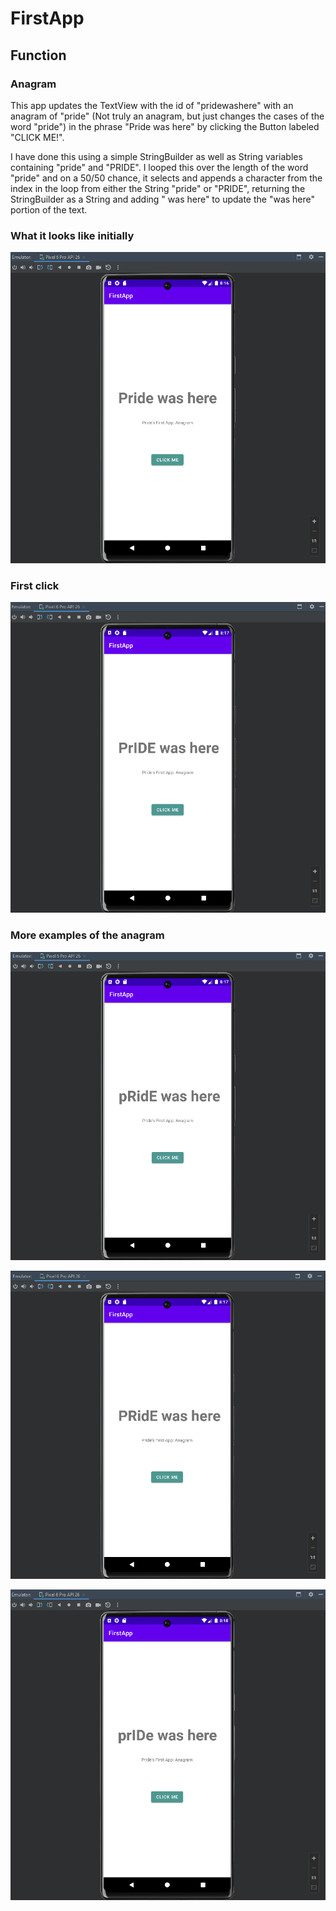 # FirstApp

## Function

### Anagram

This app updates the TextView with the id of "pridewashere" with an anagram
of "pride" (Not truly an anagram, but just changes the cases of the word "pride")
in the phrase "Pride was here" by clicking the Button labeled "CLICK ME!".

I have done this using a simple StringBuilder as well as String variables containing "pride" and "PRIDE".
I looped this over the length of the word "pride" and on a 50/50 chance, it selects and appends 
a character from the index in the loop from either the String "pride" or "PRIDE", returning the
StringBuilder as a String and adding " was here" to update the "was here" portion of the text.

### What it looks like initially

![firstapp1](https://raw.githubusercontent.com/PrideInt/CS374/master/firstapp/readme/firstapp1.png)

### First click

![firstapp1](https://raw.githubusercontent.com/PrideInt/CS374/master/firstapp/readme/firstapp2.png)

### More examples of the anagram

![firstapp1](https://raw.githubusercontent.com/PrideInt/CS374/master/firstapp/readme/firstapp3.png)

![firstapp1](https://raw.githubusercontent.com/PrideInt/CS374/master/firstapp/readme/firstapp4.png)

![firstapp1](https://raw.githubusercontent.com/PrideInt/CS374/master/firstapp/readme/firstapp5.png)